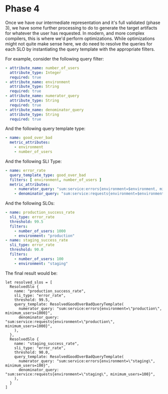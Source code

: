 # Phase 4

Once we have our intermediate representation and it's full validated (phase 3), we have some further processing to do to generate the target artifacts for whatever the user has requested. In modern, and more complex compilers, this is where we'd perform optimizations. While optimizations might not quite make sense here, we do need to resolve the queries for each SLO by instantiating the query template with the appropriate filters.

For example, consider the following query filter:

```yaml
- attribute_name: number_of_users
  attribute_type: Integer
  required: true
- attribute_name: environment
  attribute_type: String
  required: true
- attribute_name: numerator_query
  attribute_type: String
  required: true
- attribute_name: denominator_query
  attribute_type: String
  required: true
```

And the following query template type:

```yaml
- name: good_over_bad
  metric_attributes:
    - environment
    - number_of_users
```

And the following SLI Type:

```yaml
- name: error_rate
  query_template_type: good_over_bad
  filters: [ environment, number_of_users ]
  metric_attributes:
    - numerator_query: "sum:service:errors{environment=$environment, minimum_users=$number_of_users}",
    - denominator_query: "sum:service:requests{environment=$environment, minimum_users=$number_of_users}",
```

And the following SLOs:

```yaml
- name: production_success_rate
  sli_type: error_rate
  threshold: 99.5
  filters:
    - number_of_users: 1000
    - environment: "production"
- name: staging_success_rate
  sli_type: error_rate
  threshold: 90.0
  filters:
    - number_of_users: 100
    - environment: "staging"
```

The final result would be:

```gleam
let resolved_slos = [
  ResolvedSlo {
    name: "production_success_rate",
    sli_type: "error_rate",
    threshold: 99.5,
    query_template: ResolvedGoodOverBadQueryTemplate(
      numerator_query: "sum:service:errors{environment=\"production\", minimum_users=1000}",
      denominator_query: "sum:service:requests{environment=\"production\", minimum_users=1000}",
    ),
  },
  ResolvedSlo {
    name: "staging_success_rate",
    sli_type: "error_rate",
    threshold: 90.0,
    query_template: ResolvedGoodOverBadQueryTemplate(
      numerator_query: "sum:service:errors{environment=\"staging\", minimum_users=100}",
      denominator_query: "sum:service:requests{environment=\"staging\", minimum_users=100}",
    ),
  }
]
```
